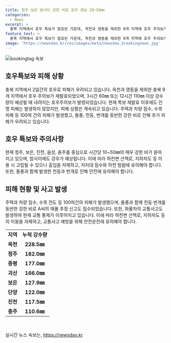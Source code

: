 ```yaml
---
title: 청주 보은 밤사이 강한 비로 호우 경보 20~50㎜
categories:
  - News
excerpt: >
  충북 지역에서 호우 특보가 발효된 가운데, 옥천과 영동을 제외한 9개 지역에 호우 주의보가 재발효되면서 추가 피해 우려가 커지고 있다. 호우특보가 재발효된 후에도 인명 피해는 발생하지 않았지만, 주택과 차량 침수 등 수많은 피해가 발생했으며, 특히 옥천군에서는 매몰된 남성이 발견되는 등 심각한 상황이 송출되고 있다. 현재 매우 강한 비가 계속되고 있으며, 주변 지역 주민들은 안전에 주의해야 할 것으로 보인다.
feature_text: >
  충북 지역에서 호우 특보가 발효된 가운데, 옥천과 영동을 제외한 9개 지역에 호우 주의보가 재발효되면서 추가 피해 우려가 커지고 있다. 호우특보가 재발효된 후에도 인명 피해는 발생하지 않았지만, 주택과 차량 침수 등 수많은 피해가 발생했으며, 특히 옥천군에서는 매몰된 남성이 발견되는 등 심각한 상황이 송출되고 있다. 현재 매우 강한 비가 계속되고 있으며, 주변 지역 주민들은 안전에 주의해야 할 것으로 보인다.
image: 'https://newsdao.kr/res/images/meta/newsdao_breakingnews.jpg'
---
```


<p><img src="https://newsdao.kr/res/images/meta/newsdao_breakingnews.jpg" alt="bookingtag 속보" /></p>

<h2 data-ke-size="size26">호우특보와 피해 상황</h2>

<p data-ke-size="size16">충북 지역에서 2일간의 호우로 피해가 우려되고 있습니다. 옥천과 영동을 제외한 충북 9개 지역에서 호우 주의보가 재발효되었으며, 3시간 60㎜ 또는 12시간 110㎜ 이상 강수량이 예상될 때 내려지는 호우주의보가 발령되었습니다. 현재 특보 재발효 이후에도 인명 피해는 발생하지 않았지만, 피해 상황은 계속되고 있습니다. 주택과 차량 침수, 수목 피해 등 100여 건의 피해가 발생했고, 돌풍, 천둥, 번개를 동반한 강한 비로 인해 추가 피해가 우려되고 있습니다.</p>

<h2 data-ke-size="size26">호우 특보와 주의사항</h2>

<p data-ke-size="size16">현재 청주, 보은, 진천, 음성, 충주를 중심으로 시간당 10~50㎜의 매우 강한 비가 쏟아지고 있으며, 밤사이에도 강우가 예상됩니다. 이에 따라 하천변 산책로, 지하차도 등 이용 시 고립될 수 있으니 출입을 자제하고, 저지대 침수와 하천 범람에 유의해야 합니다. 또한, 돌풍과 함께 발생한 천둥과 번개로 인해 안전에 유의해야 합니다.</p>

<h2 data-ke-size="size26">피해 현황 및 사고 발생</h2>

<p data-ke-size="size16">주택과 차량 침수, 수목 전도 등 100여건의 피해가 발생했으며, 돌풍과 함께 천둥·번개를 동반한 강한 비로 A씨의 매몰 추정 신고도 접수되었습니다. 또한, 화물차의 교통사고도 발생하여 현재 교통 통제가 이루어지고 있습니다. 이에 따라 하천변 산책로, 지하차도 등의 이용을 자제하고, 교통사고 예방을 위해 안전운전에 유의해야 합니다.</p>

<table>
    <tr>
        <td style="text-align: center; height: 17px;"><b>지역</b></td>
        <td style="text-align: center; height: 17px;"><b>누적 강수량</b></td>
    </tr>
    <tr>
        <td style="text-align: center; height: 17px;"><b>옥천</b></td>
        <td style="text-align: center; height: 17px;"><b>228.5㎜</b></td>
    </tr>
    <tr>
        <td style="text-align: center; height: 17px;"><b>청주</b></td>
        <td style="text-align: center; height: 17px;"><b>182.0㎜</b></td>
    </tr>
    <tr>
        <td style="text-align: center; height: 17px;"><b>증평</b></td>
        <td style="text-align: center; height: 17px;"><b>177.0㎜</b></td>
    </tr>
    <tr>
        <td style="text-align: center; height: 17px;"><b>괴산</b></td>
        <td style="text-align: center; height: 17px;"><b>166.0㎜</b></td>
    </tr>
    <tr>
        <td style="text-align: center; height: 17px;"><b>보은</b></td>
        <td style="text-align: center; height: 17px;"><b>127.9㎜</b></td>
    </tr>
    <tr>
        <td style="text-align: center; height: 17px;"><b>단양</b></td>
        <td style="text-align: center; height: 17px;"><b>122.0㎜</b></td>
    </tr>
    <tr>
        <td style="text-align: center; height: 17px;"><b>진천</b></td>
        <td style="text-align: center; height: 17px;"><b>117.5㎜</b></td>
    </tr>
    <tr>
        <td style="text-align: center; height: 17px;"><b>충주</b></td>
        <td style="text-align: center; height: 17px;"><b>110.6㎜</b></td>
    </tr>
</table>

<p data-ke-size="size16">&nbsp;</p>
실시간 뉴스 속보는, <a href="https://newsdao.kr" rel="dofollow">https://newsdao.kr</a>


